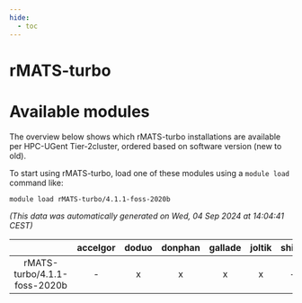 ```yaml
---
hide:
  - toc
---
```


rMATS-turbo
===========

# Available modules


The overview below shows which rMATS-turbo installations are available per HPC-UGent Tier-2cluster, ordered based on software version (new to old).

To start using rMATS-turbo, load one of these modules using a `module load` command like:

```shell
module load rMATS-turbo/4.1.1-foss-2020b
```

*(This data was automatically generated on Wed, 04 Sep 2024 at 14:04:41 CEST)*  

| |accelgor|doduo|donphan|gallade|joltik|shinx|skitty|
| :---: | :---: | :---: | :---: | :---: | :---: | :---: | :---: |
|rMATS-turbo/4.1.1-foss-2020b|-|x|x|x|x|-|x|
